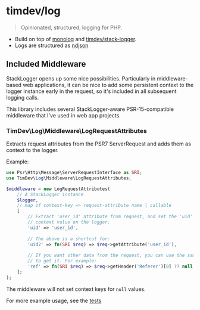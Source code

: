 # timdev/log

> Opinionated, structured, logging for PHP.

* Build on top of [monolog] and [timdev/stack-logger].
* Logs are structured as [ndjson]

## Included Middleware

StackLogger opens up some nice possibilities. Particularly in middleware-based
web applications, it can be nice to add some persistent context to the logger 
instance early in the request, so it's included in all subsequent logging calls.

This library includes several StackLogger-aware PSR-15-compatible middleware
that I've used in web app projects.

### TimDev\Log\Middleware\LogRequestAttributes

Extracts request attributes from the PSR7 ServerRequest and adds them as context
to the logger.

Example:

```php
use Psr\Http\Message\ServerRequestInterface as SRI;
use TimDev\Log\Middleware\LogRequestAttributes;

$middleware = new LogRequestAttributes(
    // A StackLogger instance
    $logger,
    // map of context-key => request-attribute name | callable
    [
        // Extract 'user_id' attribute from request, and set the 'uid' 
        // context value on the logger.
        'uid' => 'user_id',
        
        // The above is a shortcut for:
        'uid2' => fn(SRI $req) => $req->getAttribute('user_id'),
        
        // If you want other data from the request, you can use the same pattern
        // to get it. For example:
        'ref' => fn(SRI $req) => $req->getHeader('Referer')[0] ?? null
    ];  
);
```

The middleware will not set context keys for `null` values. 

For more example usage, see the [tests](tests/Middleware/LogRequestAttributesTest.php)


[monolog]: https://github.com/Seldaek/monolog
[timdev/stack-logger]: https://git.timdev.com/tim/php-stack-logger
[ndjson]: http://ndjson.org/

